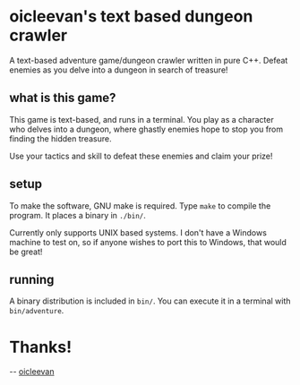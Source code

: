 # oicleevan's text based dungeon crawler

A text-based adventure game/dungeon crawler written in pure C++. Defeat enemies as you delve into a dungeon in search of treasure!

## what is this game?

This game is text-based, and runs in a terminal. You play as a character who delves into a dungeon, where ghastly enemies hope to stop you from finding the hidden treasure.

Use your tactics and skill to defeat these enemies and claim your prize!

## setup

To make the software, GNU make is required. Type `make` to compile the program. It places a binary in `./bin/`.

Currently only supports UNIX based systems. I don't have a Windows machine to test on, so if anyone wishes to port this to Windows, that would be great!

## running

A binary distribution is included in `bin/`. You can execute it in a terminal with `bin/adventure`.

# Thanks!

-- [oicleevan](https://oicleevan.xyz)
